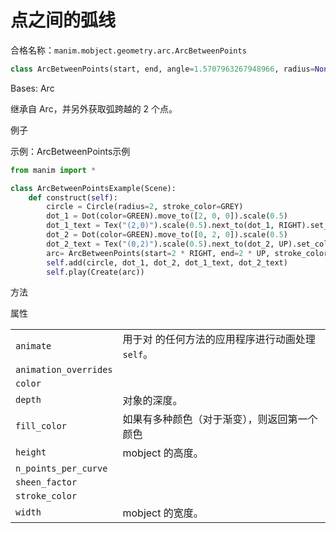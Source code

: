 # 点之间的弧线

合格名称：`manim.mobject.geometry.arc.ArcBetweenPoints`

```py
class ArcBetweenPoints(start, end, angle=1.5707963267948966, radius=None, **kwargs)
```

Bases: Arc

继承自 Arc，并另外获取弧跨越的 2 个点。

例子

示例：ArcBetweenPoints示例

```py
from manim import *

class ArcBetweenPointsExample(Scene):
    def construct(self):
        circle = Circle(radius=2, stroke_color=GREY)
        dot_1 = Dot(color=GREEN).move_to([2, 0, 0]).scale(0.5)
        dot_1_text = Tex("(2,0)").scale(0.5).next_to(dot_1, RIGHT).set_color(BLUE)
        dot_2 = Dot(color=GREEN).move_to([0, 2, 0]).scale(0.5)
        dot_2_text = Tex("(0,2)").scale(0.5).next_to(dot_2, UP).set_color(BLUE)
        arc= ArcBetweenPoints(start=2 * RIGHT, end=2 * UP, stroke_color=YELLOW)
        self.add(circle, dot_1, dot_2, dot_1_text, dot_2_text)
        self.play(Create(arc))
```

方法

  

属性

|||
|-|-|
`animate`|用于对 的任何方法的应用程序进行动画处理`self`。
`animation_overrides`|
`color`|
`depth`|对象的深度。
`fill_color`|如果有多种颜色（对于渐变），则返回第一个颜色
`height`|mobject 的高度。
`n_points_per_curve`|
`sheen_factor`|
`stroke_color`|
`width`|mobject 的宽度。

